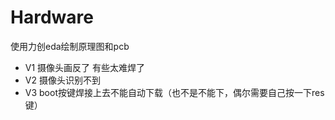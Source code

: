 # Hardware

使用力创eda绘制原理图和pcb

- V1 摄像头画反了 有些太难焊了
- V2 摄像头识别不到
- V3 boot按键焊接上去不能自动下载（也不是不能下，偶尔需要自己按一下res键）
